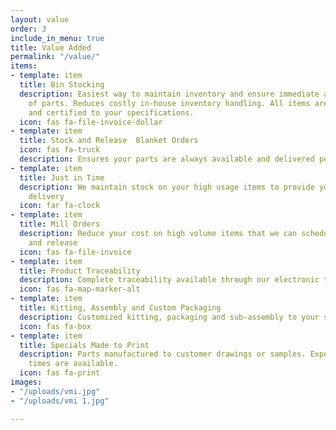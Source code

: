 ```yaml
---
layout: value
order: 3
include_in_menu: true
title: Value Added
permalink: "/value/"
items:
- template: item
  title: Bin Stocking
  description: Easiest way to maintain inventory and ensure immediate availability
    of parts. Reduces costly in-house inventory handling. All items are inspected
    and certified to your specifications.
  icon: fas fa-file-invoice-dollar
- template: item
  title: Stock and Release  Blanket Orders
  icon: fas fa-truck
  description: Ensures your parts are always available and delivered per your demand
- template: item
  title: Just in Time
  description: We maintain stock on your high usage items to provide you with JIT
    delivery
  icon: far fa-clock
- template: item
  title: Mill Orders
  description: Reduce your cost on high volume items that we can schedule for stock
    and release
  icon: fas fa-file-invoice
- template: item
  title: Product Traceability
  description: Complete traceability available through our electronic tracking system.
  icon: fas fa-map-marker-alt
- template: item
  title: Kitting, Assembly and Custom Packaging
  description: Customized kitting, packaging and sub-assembly to your specifications.
  icon: fas fa-box
- template: item
  title: Specials Made to Print
  description: Parts manufactured to customer drawings or samples. Expedited lead
    times are available.
  icon: fas fa-print
images:
- "/uploads/vmi.jpg"
- "/uploads/vmi 1.jpg"

---
```

